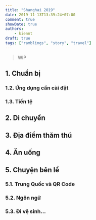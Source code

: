 ```yaml
---
title: "Shanghai 2019"
date: 2019-11-13T13:39:24+07:00
comment: true
showDate: true
authors:
    - kiennt
draft: true
tags: ["ramblings", "story", "travel"]
---
```


> WIP

## 1. Chuẩn bị

### 1.2. Ứng dụng cần cài đặt

### 1.3. Tiền tệ

## 2. Di chuyển

## 3. Địa điểm thăm thú

## 4. Ăn uống

## 5. Chuyện bên lề

### 5.1. Trung Quốc và QR Code

### 5.2. Ngôn ngữ

### 5.3. Đi vệ sinh...
